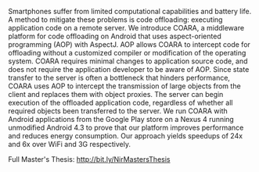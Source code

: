 Smartphones suffer from limited computational capabilities and battery life. A method to mitigate these problems is code offloading: executing application code on a remote server. We introduce COARA, a middleware platform for code offloading on Android that uses aspect-oriented programming (AOP) with AspectJ. AOP allows COARA to intercept code for offloading without a customized compiler or modification of the operating system. COARA requires minimal changes to application source code, and does not require the application developer to be aware of AOP. Since state transfer to the server is often a bottleneck that hinders performance, COARA uses AOP to intercept the transmission of large objects from the client and replaces them with object proxies. The server can begin execution of the offloaded application code, regardless of whether all required objects been transferred to the server. We run COARA with Android applications from the Google Play store on a Nexus 4 running unmodified Android 4.3 to prove that our platform improves performance and reduces energy consumption. Our approach yields speedups of 24x and 6x over WiFi and 3G respectively.

Full Master's Thesis: http://bit.ly/NirMastersThesis
